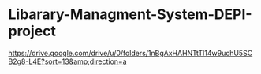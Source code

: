 # Libarary-Managment-System-DEPI-project
https://drive.google.com/drive/u/0/folders/1nBgAxHAHNTtTl14w9uchU5SCB2g8-L4E?sort=13&amp;direction=a
